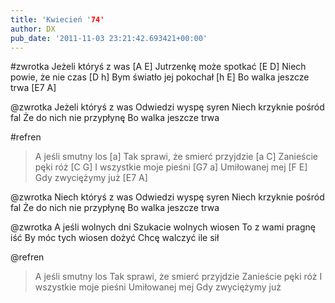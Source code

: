 ```yaml
---
title: 'Kwiecień '74'
author: DX
pub_date: '2011-11-03 23:21:42.693421+00:00'
---
```


#zwrotka
Jeżeli któryś z was [A E]
Jutrzenkę może spotkać [E D]
Niech powie, że nie czas [D h]
Bym światło jej pokochał [h E]
Bo walka jeszcze trwa [E7 A] 

@zwrotka
Jeżeli któryś z was 
Odwiedzi wyspę syren
Niech krzyknie pośród fal
Że do nich nie przypłynę
Bo walka jeszcze trwa

#refren
>A jeśli smutny los [a]
>Tak sprawi, że smierć przyjdzie [a C]
>Zanieście pęki róż [C G]
>I wszystkie moje pieśni [G7 a]
>Umiłowanej mej [F E]
>Gdy zwyciężymy już [E7 A]

@zwrotka
Niech któryś z was 
Odwiedzi wyspę syren
Niech krzyknie pośród fal
Że do nich nie przypłynę
Bo walka jeszcze trwa

@zwrotka
A jeśli wolnych dni 
Szukacie wolnych wiosen
To z wami pragnę iść
By móc tych wiosen dożyć
Chcę walczyć ile sił

@refren
>A jeśli smutny los
>Tak sprawi, że smierć przyjdzie
>Zanieście pęki róż
>I wszystkie moje pieśni 
>Umiłowanej mej
>Gdy zwyciężymy już